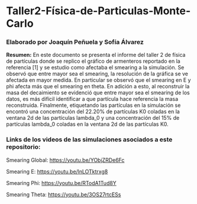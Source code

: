 # Taller2-Física-de-Particulas-Monte-Carlo
### Elaborado por Joaquín Peñuela y Sofía Álvarez

**Resumen:** En este documento se presenta el informe del taller 2 de física de partículas donde se replico el gráfico de armenteros reportado en la referencia [1] y se estudio como afectaba el smearing a la simulación. Se observó que entre mayor sea el smearing, la resolución de la gráfica se ve afectada en mayor medida. En particular se observó que el smearing en E y phi afecta más que el smearing en theta. En adición a esto, al reconstruir la masa del decaimiento se evidenció que entre mayor sea el smearing de los datos, es más difícil identificar a que partícula hace referencia la masa reconstruida. Finalmente, etiquetando las partículas en la simulación se encontró una concentración del 22.20% de partículas K0 coladas en la ventana 2d de las partículas lambda_0 y una concentración del 15% de partículas lambda_0 coladas en la ventana 2d de las partículas K0.

### Links de los videos de las simulaciones asociados a este repositorio:

Smearing Global: https://youtu.be/YObjZRDe6Fc

Smearing E: https://youtu.be/lnLOTktrxg8

Smearing Phi: https://youtu.be/RTodA1Tud8Y

Smearing Theta: https://youtu.be/3OS27rtcESs
